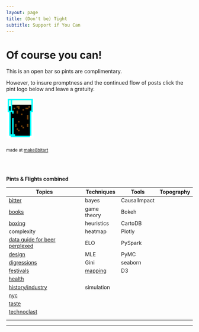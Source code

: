 ```yaml
---
layout: page
title: (Don't be) Tight
subtitle: Support if You Can 
---
```


# Of course you can!



This is an open bar so pints are complimentary. 

However, to insure promptness and the continued flow of posts click the pint logo below and leave a gratuity.


<a href="https://www.paypal.me/EndlessPint/5"><img src="/support/img/digipint01.png" width="15%"></a>

<sub>made at [make8bitart](https://make8bitart.com/)</sub>

<br>
<br>

**Pints & Flights combined**

|Topics 	|Techniques	|Tools	| Topography |
|---	|---	|---	| ---	|
| [bitter](/tag/bitter) 	| bayes  	| CausalImpact  	|
| [books](/tag/books)   	| game theory  	| Bokeh  	|
| [boxing](/tag/boxing)   	| heuristics  	| CartoDB 	|
| complexity  	| heatmap  	| Plotly  	|
| [data guide for beer perplexed](/tag/perplexed)  	| ELO  	| PySpark  	|
| [design](/tag/design)  	| MLE  	| PyMC  	|
| [digressions](/tag/digressions)  	| Gini  	| seaborn  	|
| [festivals](/tag/festivals)  	| [mapping](/tag/mapping)   	| D3  	|
| [health](/tag/health)  	  	|   	|   	|
| [history/industry](/tag/grounding)  	|  simulation 	|   	|
| [nyc](/tag/nyc)  	|   	|   	|
| [taste](/tag/taste)  	|   	|   	|
| [technoclast](/tag/technoclast)  	|   	|   	|
|   	|   	|   	|
|   	|   	|   	|


--- 


